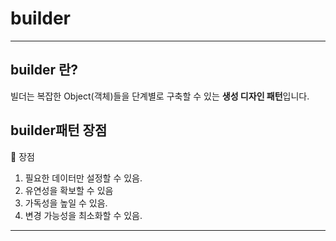 # builder

---

## builder 란?

빌더는 복잡한 Object(객체)들을 단계별로 구축할 수 있는 **생성 디자인 패턴**입니다.

## builder패턴 장점

<aside>
👻 장점

1. 필요한 데이터만 설정할 수 있음.
2. 유연성을 확보할 수 있음
3. 가독성을 높일 수 있음. 
4. 변경 가능성을 최소화할 수 있음.
</aside>

---